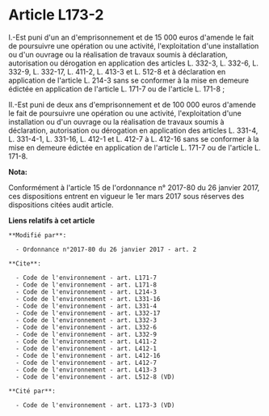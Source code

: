 # Article L173-2

I.-Est puni d'un an d'emprisonnement et de 15 000 euros d'amende le fait de poursuivre une opération ou une activité,
l'exploitation d'une installation ou d'un ouvrage ou la réalisation de travaux soumis à déclaration, autorisation ou
dérogation en application des articles L. 332-3, L. 332-6, L. 332-9, L. 332-17, 
L. 411-2, L. 413-3 et L. 512-8 et à déclaration en application de l'article L. 214-3 sans se conformer à la mise en demeure
édictée en application de l'article L. 171-7 ou de l'article L. 171-8 ; 

II.-Est puni de deux ans d'emprisonnement et de 100 000 euros d'amende le fait de poursuivre une opération ou une activité,
l'exploitation d'une installation ou d'un ouvrage ou la réalisation de travaux soumis à déclaration, autorisation ou
dérogation en application des articles L. 331-4, L. 331-4-1, L. 331-16, 
L. 412-1 et L. 412-7 à L. 412-16 sans se conformer à la mise en demeure édictée en application de l'article L. 171-7 ou de
l'article L. 171-8.

**Nota:**

Conformément à l'article 15 de l'ordonnance n° 2017-80 du 26 janvier 2017, ces dispositions entrent en vigueur le 1er mars
2017 sous réserves des dispositions citées audit article.

**Liens relatifs à cet article**

	**Modifié par**:

	  - Ordonnance n°2017-80 du 26 janvier 2017 - art. 2

	**Cite**:

	  - Code de l'environnement - art. L171-7
	  - Code de l'environnement - art. L171-8
	  - Code de l'environnement - art. L214-3
	  - Code de l'environnement - art. L331-16
	  - Code de l'environnement - art. L331-4
	  - Code de l'environnement - art. L332-17
	  - Code de l'environnement - art. L332-3
	  - Code de l'environnement - art. L332-6
	  - Code de l'environnement - art. L332-9
	  - Code de l'environnement - art. L411-2
	  - Code de l'environnement - art. L412-1
	  - Code de l'environnement - art. L412-16
	  - Code de l'environnement - art. L412-7
	  - Code de l'environnement - art. L413-3
	  - Code de l'environnement - art. L512-8 (VD)

	**Cité par**:

	  - Code de l'environnement - art. L173-3 (VD)
